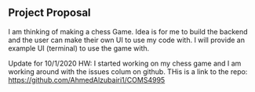 Project Proposal
----------------


I am thinking of making a chess Game.
Idea is for me to build the backend and the user can make their own UI to use my code with.
I will provide an example UI (terminal) to use the game with.

Update for 10/1/2020 HW:
I started working on my chess game and I am working around with the issues colum on github. THis is a link to the repo:
https://github.com/AhmedAlzubairi1/COMS4995

